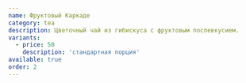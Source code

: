 ```yaml
---
name: Фруктовый Каркаде
category: tea
description: Цветочный чай из гибискуса с фруктовым послевкусием.
variants:
  - price: 50
    description: 'стандартная порция'
available: true
order: 2
---
```

